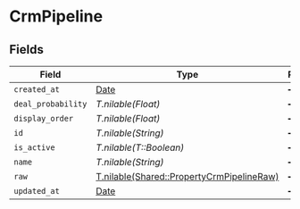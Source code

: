 # CrmPipeline


## Fields

| Field                                                                                      | Type                                                                                       | Required                                                                                   | Description                                                                                |
| ------------------------------------------------------------------------------------------ | ------------------------------------------------------------------------------------------ | ------------------------------------------------------------------------------------------ | ------------------------------------------------------------------------------------------ |
| `created_at`                                                                               | [Date](https://ruby-doc.org/stdlib-2.6.1/libdoc/date/rdoc/Date.html)                       | :heavy_minus_sign:                                                                         | N/A                                                                                        |
| `deal_probability`                                                                         | *T.nilable(Float)*                                                                         | :heavy_minus_sign:                                                                         | N/A                                                                                        |
| `display_order`                                                                            | *T.nilable(Float)*                                                                         | :heavy_minus_sign:                                                                         | N/A                                                                                        |
| `id`                                                                                       | *T.nilable(String)*                                                                        | :heavy_minus_sign:                                                                         | N/A                                                                                        |
| `is_active`                                                                                | *T.nilable(T::Boolean)*                                                                    | :heavy_minus_sign:                                                                         | N/A                                                                                        |
| `name`                                                                                     | *T.nilable(String)*                                                                        | :heavy_minus_sign:                                                                         | N/A                                                                                        |
| `raw`                                                                                      | [T.nilable(Shared::PropertyCrmPipelineRaw)](../../models/shared/propertycrmpipelineraw.md) | :heavy_minus_sign:                                                                         | N/A                                                                                        |
| `updated_at`                                                                               | [Date](https://ruby-doc.org/stdlib-2.6.1/libdoc/date/rdoc/Date.html)                       | :heavy_minus_sign:                                                                         | N/A                                                                                        |